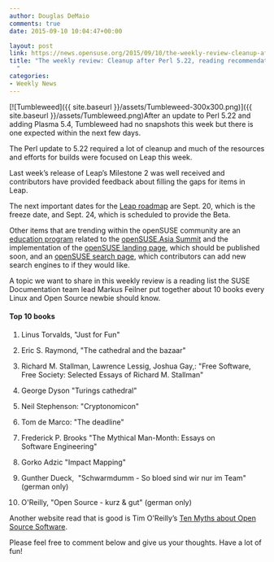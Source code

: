 ```yaml
---
author: Douglas DeMaio
comments: true
date: 2015-09-10 10:04:47+00:00

layout: post
link: https://news.opensuse.org/2015/09/10/the-weekly-review-cleanup-after-perl-5-22-reading-recommendations/
title: "The weekly review: Cleanup after Perl 5.22, reading recommendations\
  "
categories:
- Weekly News
---
```

[![Tumbleweed]({{ site.baseurl }}/assets/Tumbleweed-300x300.png)]({{ site.baseurl }}/assets/Tumbleweed.png)After an update to Perl 5.22 and adding Plasma 5.4, Tumbleweed had no snapshots this week but there is one expected within the next few days. 

The Perl update to 5.22 required a lot of cleanup and much of the resources and efforts for builds were focused on Leap this week.

Last week’s release of Leap’s Milestone 2 was well received and contributors have provided feedback about filling the gaps for items in Leap.

The next important dates for the [Leap roadmap](https://en.opensuse.org/openSUSE:Roadmap) are Sept. 20, which is the freeze date, and Sept. 24, which is scheduled to provide the Beta.

Other items that are trending within the openSUSE community are an [education program](https://news.opensuse.org/2015/09/08/opensuse-asia-summit-expands-with-study-area/) related to the [openSUSE.Asia Summit](https://events.opensuse.org/conference/summitasia15) and the implementation of the [openSUSE landing page](http://cyntss.github.io/opensuse-landing-page/), which should be published soon, and an [openSUSE search page](http://opensuse.github.io/searchPage/), which contributors can add new search engines to if they would like.

A topic we want to share in this weekly review is a reading list the SUSE Documentation team lead Markus Feilner put together about 10 books every Linux and Open Source newbie should know.


#### Top 10 books





	
  1. Linus Torvalds, "Just for Fun"

	
  2. Eric S. Raymond, "The cathedral and the bazaar"

	
  3. Richard M. Stallman, Lawrence Lessig, Joshua Gay,: "Free Software, Free Society: Selected Essays of Richard M. Stallman"

	
  4. George Dyson "Turings cathedral"

	
  5. Neil Stephenson: "Cryptonomicon"

	
  6. Tom de Marco: "The deadline"

	
  7. Frederick P. Brooks "The Mythical Man-Month: Essays on Software Engineering"

	
  8. Gorko Adzic "Impact Mapping"

	
  9. Gunther Dueck,  "Schwarmdumm - So bloed sind wir nur im Team" (german only)

	
  10. O'Reilly, "Open Source - kurz & gut" (german only)


Another website read that is good is Tim O'Reilly’s [Ten Myths about Open Source Software](http://www.oreilly.de/opensource/os_artikel/myths_1199.html).

Please feel free to comment below and give us your thoughts. Have a lot of fun!		
